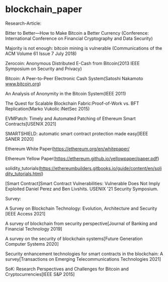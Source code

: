 # blockchain_paper

Research-Article:

Bitter to Better—How to Make Bitcoin a Better Currency (Conference: International Conference on Financial Cryptography and Data Security)

Majority is not enough: bitcoin mining is vulnerable (Communications of the ACM Volume 61 Issue 7 July 2018)

Zerocoin: Anonymous Distributed E-Cash from Bitcoin(2013 IEEE Symposium on Security and Privacy)

Bitcoin: A Peer-to-Peer Electronic Cash System(Satoshi Nakamoto www.bitcoin.org)

An Analysis of Anonymity in the Bitcoin System(IEEE 2011)

The Quest for Scalable Blockchain Fabric:Proof-of-Work vs. BFT Replication(Marko Vukolic iNetSec 2015)

EVMPatch: Timely and Automated Patching of Ethereum Smart Contracts[USENIX 2021]

SMARTSHIELD: automatic smart contract protection made easy[IEEE SANER 2020]

Ethereum White Paper(https://ethereum.org/en/whitepaper/

Ethereum Yellow Paper(https://ethereum.github.io/yellowpaper/paper.pdf)

solidity_tutorials(https://ethereumbuilders.gitbooks.io/guide/content/en/solidity_tutorials.html)

[Smart Contract]Smart Contract Vulnerabilities: Vulnerable Does Not Imply Exploited Daniel Perez and Ben Livshits. USENIX '21 Security Symposium.



Survey:

A Survey on Blockchain Technology: Evolution, Architecture and Security  [IEEE Access 2021]

A survey of blockchain from security perspective[Journal of Banking and Financial Technology 2019]

A survey on the security of blockchain systems[Future Generation Computer Systems 2020]

Security enhancement technologies for smart contracts in the blockchain: A survey[Transactions on Emerging Telecommunications Technologies 2021]

SoK: Research Perspectives and Challenges for Bitcoin and Cryptocurrencies[IEEE S&P 2015]
